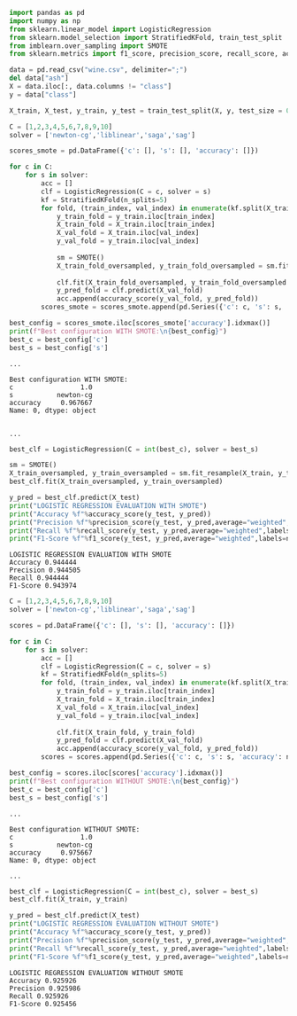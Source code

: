 ```python
import pandas as pd
import numpy as np
from sklearn.linear_model import LogisticRegression
from sklearn.model_selection import StratifiedKFold, train_test_split
from imblearn.over_sampling import SMOTE
from sklearn.metrics import f1_score, precision_score, recall_score, accuracy_score
```


```python
data = pd.read_csv("wine.csv", delimiter=";")
del data["ash"]
X = data.iloc[:, data.columns != "class"]
y = data["class"]

X_train, X_test, y_train, y_test = train_test_split(X, y, test_size = 0.3)
```


```python
C = [1,2,3,4,5,6,7,8,9,10]
solver = ['newton-cg','liblinear','saga','sag']

scores_smote = pd.DataFrame({'c': [], 's': [], 'accuracy': []})

for c in C:
    for s in solver:
        acc = []
        clf = LogisticRegression(C = c, solver = s)
        kf = StratifiedKFold(n_splits=5)
        for fold, (train_index, val_index) in enumerate(kf.split(X_train, y_train), 1):  
            y_train_fold = y_train.iloc[train_index]  
            X_train_fold = X_train.iloc[train_index]
            X_val_fold = X_train.iloc[val_index]
            y_val_fold = y_train.iloc[val_index]  
    
            sm = SMOTE()
            X_train_fold_oversampled, y_train_fold_oversampled = sm.fit_resample(X_train_fold, y_train_fold)
  
            clf.fit(X_train_fold_oversampled, y_train_fold_oversampled )  
            y_pred_fold = clf.predict(X_val_fold)
            acc.append(accuracy_score(y_val_fold, y_pred_fold))
        scores_smote = scores_smote.append(pd.Series({'c': c, 's': s, 'accuracy': np.mean(acc)}), ignore_index = True)

best_config = scores_smote.iloc[scores_smote['accuracy'].idxmax()]
print(f"Best configuration WITH SMOTE:\n{best_config}")
best_c = best_config['c']
best_s = best_config['s']
```

  
    ...
    
    Best configuration WITH SMOTE:
    c                 1.0
    s           newton-cg
    accuracy     0.967667
    Name: 0, dtype: object
    

    ...


```python
best_clf = LogisticRegression(C = int(best_c), solver = best_s)

sm = SMOTE()
X_train_oversampled, y_train_oversampled = sm.fit_resample(X_train, y_train)
best_clf.fit(X_train_oversampled, y_train_oversampled)

y_pred = best_clf.predict(X_test)
print("LOGISTIC REGRESSION EVALUATION WITH SMOTE")
print("Accuracy %f"%accuracy_score(y_test, y_pred))
print("Precision %f"%precision_score(y_test, y_pred,average="weighted",labels=np.unique(y_pred)))
print("Recall %f"%recall_score(y_test, y_pred,average="weighted",labels=np.unique(y_pred)))
print("F1-Score %f"%f1_score(y_test, y_pred,average="weighted",labels=np.unique(y_pred)))
```

    LOGISTIC REGRESSION EVALUATION WITH SMOTE
    Accuracy 0.944444
    Precision 0.944505
    Recall 0.944444
    F1-Score 0.943974
    


```python
C = [1,2,3,4,5,6,7,8,9,10]
solver = ['newton-cg','liblinear','saga','sag']

scores = pd.DataFrame({'c': [], 's': [], 'accuracy': []})

for c in C:
    for s in solver:
        acc = []
        clf = LogisticRegression(C = c, solver = s)
        kf = StratifiedKFold(n_splits=5)
        for fold, (train_index, val_index) in enumerate(kf.split(X_train, y_train), 1):  
            y_train_fold = y_train.iloc[train_index]  
            X_train_fold = X_train.iloc[train_index]
            X_val_fold = X_train.iloc[val_index]
            y_val_fold = y_train.iloc[val_index]  
    
            clf.fit(X_train_fold, y_train_fold)  
            y_pred_fold = clf.predict(X_val_fold)
            acc.append(accuracy_score(y_val_fold, y_pred_fold))
        scores = scores.append(pd.Series({'c': c, 's': s, 'accuracy': np.mean(acc)}), ignore_index = True)

best_config = scores.iloc[scores['accuracy'].idxmax()]
print(f"Best configuration WITHOUT SMOTE:\n{best_config}")
best_c = best_config['c']
best_s = best_config['s']
```

   
    ...
    
    Best configuration WITHOUT SMOTE:
    c                 1.0
    s           newton-cg
    accuracy     0.975667
    Name: 0, dtype: object
    
    ...
    


```python
best_clf = LogisticRegression(C = int(best_c), solver = best_s)
best_clf.fit(X_train, y_train)

y_pred = best_clf.predict(X_test)
print("LOGISTIC REGRESSION EVALUATION WITHOUT SMOTE")
print("Accuracy %f"%accuracy_score(y_test, y_pred))
print("Precision %f"%precision_score(y_test, y_pred,average="weighted",labels=np.unique(y_pred)))
print("Recall %f"%recall_score(y_test, y_pred,average="weighted",labels=np.unique(y_pred)))
print("F1-Score %f"%f1_score(y_test, y_pred,average="weighted",labels=np.unique(y_pred)))
```

    LOGISTIC REGRESSION EVALUATION WITHOUT SMOTE
    Accuracy 0.925926
    Precision 0.925986
    Recall 0.925926
    F1-Score 0.925456
    
